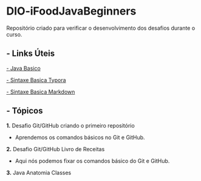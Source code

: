 # DIO-iFoodJavaBeginners
Repositório criado para verificar o desenvolvimento dos desafios durante o curso.

##  - Links Úteis

[ - Java Basico](https://glysns.gitbook.io/java-basico/)

[ - Sintaxe Basica Typora](https://support.typora.io/Markdown-Reference/#overview)

[ - Sintaxe Basica Markdown](https://www.markdownguide.org/basic-syntax/)


##  - Tópicos

**1.** Desafio  Git/GitHub criando o primeiro repositório
  - Aprendemos os comandos básicos no Git e GitHub.
  
**2.** Desafio Git/GitHub Livro de Receitas
 - Aqui nós podemos fixar os comandos básico do Git e GitHub.
 
**3.** Java Anatomia Classes

